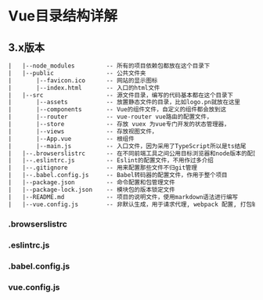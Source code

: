 # Vue目录结构详解

<!-- ## 2.x版本目录结构

|--dist                             打包之后的发布目录
|   |--css                          存放打包之后的css文件夹  
|   |--img                          存放打包之后的img资源文件夹  
|   |--js                           存放打包之后存放的js文件夹  
|   |--index.html                   存放打包之后的入口页面  
|
|--mock                             本地前端工程mock的一些数据
|
|--node_module                      本地项目的第三方依赖  
|
|--public
|
|--src                              开发目录
|   |
|   |--assets                       开发时候存放的一些静态资源  
|   |
|   |--components                   业务开发的组件
|   |
|   |--lib                          开发过程中自己写的一些工具库  
|   |
|   |-plugins
|   |
|   |-router                        前端工程的路由，将其模块化，单独的拿出来
|   |   |
|   |   |-router.js                 工程的路由配置
|   |  
|   |-vuex                          vuex转态管理  
|   |   |
|   |   |-store.js
|   |
|   |-App.vue                       工程的入口文件，也是整个工程的根组件  
|   |-main.js                       工程的入口文件，用以引入一些全局变量  
|   |-.gitignore                    提交git仓库忽略的文件
|   |-babel.config.js               babel的一些配置
|   |-package.json                  依赖的第三方配置文件
|   |-readMe.md                     项目简单介绍 -->

## 3.x版本

```txt
|   |--node_modules         -- 所有的项目依赖包都放在这个目录下
|   |--public               -- 公共文件夹
|       |--favicon.ico      -- 网站的显示图标
|       |--index.html       -- 入口的html文件
|   |--src                  -- 源文件目录，编写的代码基本都在这个目录下
|       |--assets           -- 放置静态文件的目录，比如logo.pn就放在这里
|       |--components       -- Vue的组件文件，自定义的组件都会放到这
|       |--router           -- vue-router vue路由的配置文件，
|       |--store            -- 存放 vuex 为vue专门开发的状态管理器，
|       |--views            -- 存放视图文件，
|       |--App.vue          -- 根组件
|       |--main.js          -- 入口文件，因为采用了TypeScript所以是ts结尾
|   |--.browserslistrc      -- 在不同前端工具之间公用目标浏览器和node版本的配置文件，作用是设置兼容性
|   |--.eslintrc.js         -- Eslint的配置文件，不用作过多介绍
|   |--.gitignore           -- 用来配置那些文件不归git管理
|   |--.babel.config.js     -- Babel转码器的配置文件，作用于整个项目
|   |--package.json         -- 命令配置和包管理文件
|   |--package-lock.json    -- 模块包的版本锁定文件
|   |--README.md            -- 项目的说明文件，使用markdown语法进行编写
|   |--vue.config.js        -- 非默认生成，用于请求代理, webpack 配置, 打包输出等都会在这里配置
```

### .browserslistrc

### .eslintrc.js

### .babel.config.js

### vue.config.js
